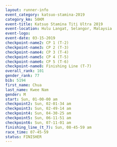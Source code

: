 ```yaml
---
layout: runner-info 
event_category: katsuo-stamina-2019 
category_km: 50KM 
event-title: Katsuo Stamina Titi Ultra 2019 
event-location: Hulu Langat, Selangor, Malaysia 
event-logo: 
event-date: 03-15-2019 
checkpoint-name2: CP 1 (T-2) 
checkpoint-name3: CP 2 (T-3) 
checkpoint-name4: CP 3 (T-4) 
checkpoint-name5: CP 4 (T-5) 
checkpoint-name6: CP 5 (T-6) 
checkpoint-name8: Finishing Line (T-7) 
overall_rank: 101
gender_rank: 77
bib: 5194
first_name: Chua
last_name: Kwee Nam
gender: M
start: Sun, 01-00-00 am
checkpoint2: Sun, 02-01-34 am
checkpoint3: Sun, 02-49-14 am
checkpoint4: Sun, 04-30-25 am
checkpoint5: Sun, 06-11-51 am
checkpoint6: Sun, 07-11-01 am
finishing_line_(t_7): Sun, 08-45-59 am
race_time: 07-45-59
status: FINISHER
---
```

